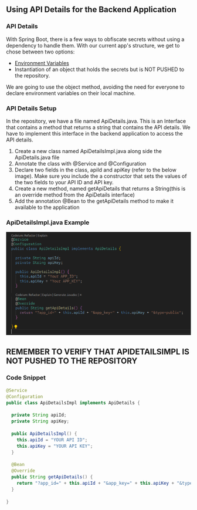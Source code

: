 ## Using API Details for the Backend Application

### API Details

With Spring Boot, there is a few ways to obfiscate secrets without using a dependency to handle them. With our current app's structure, we get to chose between two options:

- [Environment Variables](https://docs.spring.io/spring-boot/docs/current/reference/htmlsingle/#boot-features-environment-variables)
- Instantiation of an object that holds the secrets but is NOT PUSHED to the repository.

We are going to use the object method, avoiding the need for everyone to declare environment variables on their local machine.

### API Details Setup

In the repository, we have a file named ApiDetails.java. This is an Interface that contains a method that returns a string that contains the API details. We have to implement this interface in the backend application to access the API details.

1. Create a new class named ApiDetailsImpl.java along side the ApiDetails.java file
2. Annotate the class with @Service and @Configuration
3. Declare two fields in the class, apiId and apiKey (refer to the below image). Make sure you include the a constructor that sets the values of the two fields to your API ID and API key.
4. Create a new method, named getApiDetails that returns a String(this is an override method from the ApiDetails interface)
5. Add the annotation @Bean to the getApiDetails method to make it available to the application

### ApiDetailsImpl.java Example

![alt text](image.png)

## REMEMBER TO VERIFY THAT APIDETAILSIMPL IS NOT PUSHED TO THE REPOSITORY

### Code Snippet

```java
@Service
@Configuration
public class ApiDetailsImpl implements ApiDetails {

  private String apiId;
  private String apiKey;

  public ApiDetailsImpl() {
    this.apiId = "YOUR API ID";
    this.apiKey = "YOUR API KEY";
  }

  @Bean
  @Override
  public String getApiDetails() {
    return "?app_id=" + this.apiId + "&app_key=" + this.apiKey + "&type=public";
  }

}
```
